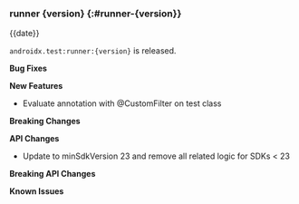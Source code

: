 ### runner {version} {:#runner-{version}}

{{date}}

`androidx.test:runner:{version}` is released.

**Bug Fixes**

**New Features**

* Evaluate annotation with @CustomFilter on test class

**Breaking Changes**

**API Changes**

* Update to minSdkVersion 23 and remove all related logic for SDKs < 23

**Breaking API Changes**

**Known Issues**
